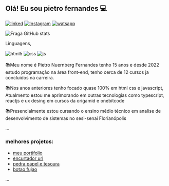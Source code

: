 ## Olá! Eu sou pietro fernandes 💻 


[![linked](https://img.shields.io/badge/LinkedIn-0077B5?style=for-the-badge&logo=linkedin&logoColor=white)](https://www.linkedin.com/in/pietro-fernandes-b17716257/)
[![Instagram](https://img.shields.io/badge/Instagram-E4405F?style=for-the-badge&logo=instagram&logoColor=white)](https://www.instagram.com/pietronfernandes/)
[![watsapp](https://img.shields.io/badge/WhatsApp-25D366?style=for-the-badge&logo=whatsapp&logoColor=white)](https://wa.me/5538998193456)

![Fraga GitHub stats](https://github-readme-stats.vercel.app/api?username=pietroNF&show_icons=true&theme=dracula&count_private=true)

 Linguagens,

<div style="display: inline_block">
  <img align="center" alt="html5" src="https://img.shields.io/badge/HTML5-E34F26?style=for-the-badge&logo=html5&logoColor=white" />
  <img align="center" alt="css" src="https://img.shields.io/badge/CSS3-1572B6?style=for-the-badge&logo=css3&logoColor=white" />
  <img align="center" alt="js" src="https://img.shields.io/badge/JavaScript-F7DF1E?style=for-the-badge&logo=javascript&logoColor=black" />
 
</div><br/>
📚Meu nome é Pietro Nuernberg Fernandes tenho 15 anos e desde 2022 estudo programação na área front-end, tenho cerca de 12 cursos ja
concluidos na carreira.


📚Nos anos anteriores tenho focado quase 100% em  html css e javascript,
Atualmento estou me aprimorando em outras tecnologias como typescript, reactjs e ux desing em cursos da origamid e onebitcode 

 📚Presencialmente estou cursando o ensino médio técnico em analise de desenvolvimento de sistemas no sesi-senai Florianópolis


                   
                                                                                             
...


### melhores projetos:
  - [meu portifolio](https://github.com/PietroNF/meu-portifolio)<br/>
 - [encurtador url](https://github.com/PietroNF/encurtador-url-)<br/>
- [pedra papel e tesoura](https://github.com/PietroNF/joguinho)<br/>
- [botao fujao](https://github.com/PietroNF/namora-comigo-)<br/>


...
